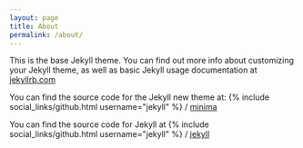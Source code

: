 ```yaml
---
layout: page
title: About
permalink: /about/
---
```


This is the base Jekyll theme. You can find out more info about customizing your Jekyll theme, as well as basic Jekyll usage documentation at [jekyllrb.com](http://jekyllrb.com/)

You can find the source code for the Jekyll new theme at:
{% include social_links/github.html username="jekyll" %} /
[minima](https://github.com/jekyll/minima)

You can find the source code for Jekyll at
{% include social_links/github.html username="jekyll" %} /
[jekyll](https://github.com/jekyll/jekyll)
